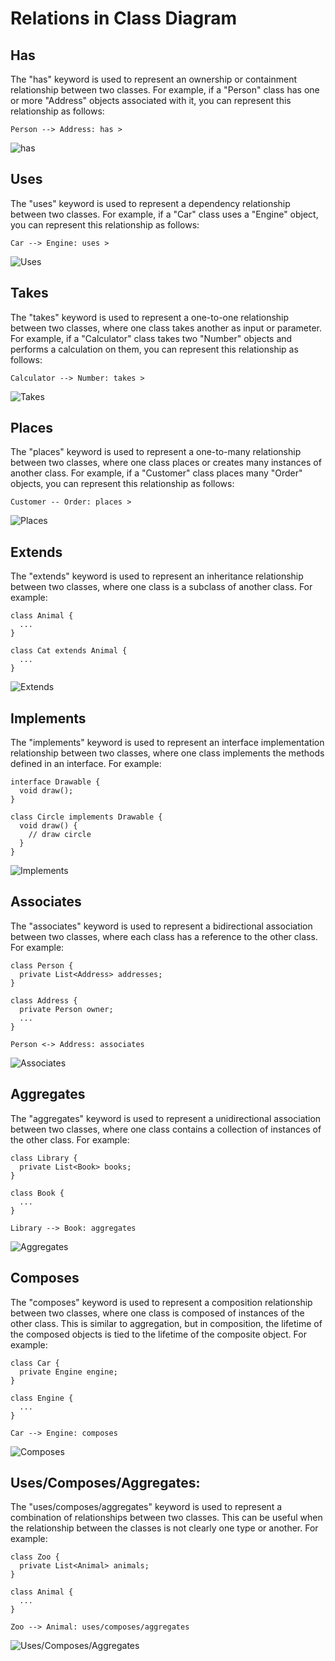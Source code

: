 # Relations in Class Diagram

## Has
The "has" keyword is used to represent an ownership or containment relationship between two classes. For example, if a "Person" class has one or more "Address" objects associated with it, you can represent this relationship as follows:

```
Person --> Address: has >
```

![has](./assets/has.png)

## Uses
The "uses" keyword is used to represent a dependency relationship between two classes. For example, if a "Car" class uses a "Engine" object, you can represent this relationship as follows:

```
Car --> Engine: uses >
```

![Uses](./assets/uses.png)

## Takes
The "takes" keyword is used to represent a one-to-one relationship between two classes, where one class takes another as input or parameter. For example, if a "Calculator" class takes two "Number" objects and performs a calculation on them, you can represent this relationship as follows:

```
Calculator --> Number: takes >
```

![Takes](./assets/takes.png)

## Places
The "places" keyword is used to represent a one-to-many relationship between two classes, where one class places or creates many instances of another class. For example, if a "Customer" class places many "Order" objects, you can represent this relationship as follows:

```
Customer -- Order: places >
```

![Places](./assets/places.png)

## Extends
The "extends" keyword is used to represent an inheritance relationship between two classes, where one class is a subclass of another class. For example:

```
class Animal {
  ...
}

class Cat extends Animal {
  ...
}
```

![Extends](./assets/extends.png)

## Implements
The "implements" keyword is used to represent an interface implementation relationship between two classes, where one class implements the methods defined in an interface. For example:

```
interface Drawable {
  void draw();
}

class Circle implements Drawable {
  void draw() {
    // draw circle
  }
}
```

![Implements](./assets/implements.png)

## Associates
The "associates" keyword is used to represent a bidirectional association between two classes, where each class has a reference to the other class. For example:

```
class Person {
  private List<Address> addresses;
}

class Address {
  private Person owner;
  ...
}

Person <-> Address: associates
```

![Associates](./assets/associates.png)

## Aggregates
The "aggregates" keyword is used to represent a unidirectional association between two classes, where one class contains a collection of instances of the other class. For example:

```
class Library {
  private List<Book> books;
}

class Book {
  ...
}

Library --> Book: aggregates
```

![Aggregates](./assets/aggregates.png)

## Composes
The "composes" keyword is used to represent a composition relationship between two classes, where one class is composed of instances of the other class. This is similar to aggregation, but in composition, the lifetime of the composed objects is tied to the lifetime of the composite object. For example:

```
class Car {
  private Engine engine;
}

class Engine {
  ...
}

Car --> Engine: composes
```

![Composes](./assets/composes.png)

## Uses/Composes/Aggregates:
The "uses/composes/aggregates" keyword is used to represent a combination of relationships between two classes. This can be useful when the relationship between the classes is not clearly one type or another. For example:

```
class Zoo {
  private List<Animal> animals;
}

class Animal {
  ...
}

Zoo --> Animal: uses/composes/aggregates
```

![Uses/Composes/Aggregates](./assets/uses-composes-aggregates.png)